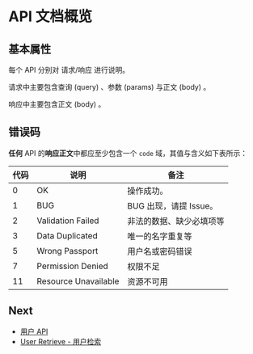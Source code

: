 # API 文档概览
## 基本属性

每个 API 分别对 请求/响应 进行说明。

请求中主要包含查询 (query) 、参数 (params) 与正文 (body) 。 

响应中主要包含正文 (body) 。

## 错误码

**任何** API 的**响应正文**中都应至少包含一个 `code` 域，其值与含义如下表所示：

| 代码   | 说明                   | 备注               |
| ---- | -------------------- | ---------------- |
| 0    | OK                   | 操作成功。            |
| 1    | BUG                  | BUG 出现，请提 Issue。 |
| 2    | Validation Failed    | 非法的数据、缺少必填项等     |
| 3    | Data Duplicated      | 唯一的名字重复等         |
| 5    | Wrong Passport       | 用户名或密码错误         |
| 7    | Permission Denied    | 权限不足             |
| 11   | Resource Unavailable | 资源不可用            |



## Next

+ [用户 API](api/user.md)
+ [User Retrieve - 用户检索](api/user_retrieve.md)